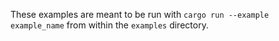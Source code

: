 These examples are meant to be run with
`cargo run --example example_name` from within the `examples` directory.
